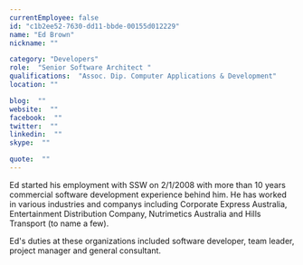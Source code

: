 ```yaml
---
currentEmployee: false
id: "c1b2ee52-7630-dd11-bbde-00155d012229"
name: "Ed Brown"
nickname: ""

category: "Developers"
role:  "Senior Software Architect "
qualifications:  "Assoc. Dip. Computer Applications & Development"
location: ""

blog:  ""
website:  ""
facebook:  ""
twitter:  ""
linkedin:  ""
skype:  ""

quote:  ""
---
```


Ed started his employment with SSW on 2/1/2008 with more than 10 years commercial software development experience behind him. He has worked in various industries and companys including Corporate Express Australia, Entertainment Distribution Company, Nutrimetics Australia and Hills Transport (to name a few).

Ed's duties at these organizations included software developer, team leader, project manager and general consultant.